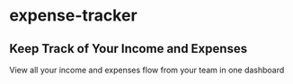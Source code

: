 # expense-tracker

## Keep Track of Your Income and Expenses
View all your income and expenses flow from your team in one dashboard

